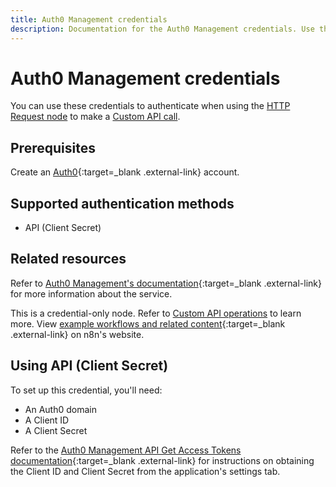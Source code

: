 ```yaml
---
title: Auth0 Management credentials
description: Documentation for the Auth0 Management credentials. Use these credentials to authenticate Auth0 Management in n8n, a workflow automation platform.
---
```


# Auth0 Management credentials

You can use these credentials to authenticate when using the [HTTP Request node](/integrations/builtin/core-nodes/n8n-nodes-base.httprequest/) to make a [Custom API call](/integrations/custom-operations/).

## Prerequisites

Create an [Auth0](https://auth0.com){:target=_blank .external-link} account.

## Supported authentication methods

- API (Client Secret)

## Related resources

Refer to [Auth0 Management's documentation](https://auth0.com/docs/api/management/v2){:target=_blank .external-link} for more information about the service.

This is a credential-only node. Refer to [Custom API operations](/integrations/custom-operations/) to learn more. View [example workflows and related content](https://n8n.io/integrations/auth0-management-api/){:target=_blank .external-link} on n8n's website.

## Using API (Client Secret)

To set up this credential, you'll need:

- An Auth0 domain
- A Client ID
- A Client Secret

Refer to the [Auth0 Management API Get Access Tokens documentation](https://auth0.com/docs/secure/tokens/access-tokens/get-access-tokens){:target=_blank .external-link} for instructions on obtaining the Client ID and Client Secret from the application's settings tab.